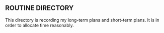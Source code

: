 ## ROUTINE DIRECTORY 
This directory is recording my long-term plans and short-term plans.
It is in order to allocate time reasonably.
